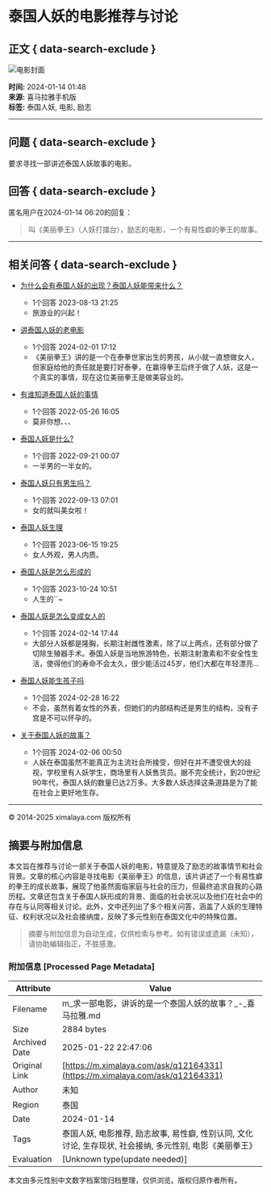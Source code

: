 # 泰国人妖的电影推荐与讨论

## 正文 { data-search-exclude }


![电影封面](https://imagev2.xmcdn.com/storages/4fab-audiofreehighqps/6F/A2/CKwRIJEFA4mXAAArcgDePsCY.png)

**时间:** 2024-01-14 01:48  
**来源:** 喜马拉雅手机版  
**标签:** 泰国人妖, 电影, 励志  

---

## 问题 { data-search-exclude }

要求寻找一部讲述泰国人妖故事的电影。

## 回答 { data-search-exclude }

匿名用户在2024-01-14 06:20的回复：
> 叫《美丽拳王》（人妖打擂台），励志的电影，一个有易性癖的拳王的故事。

---

## 相关问答 { data-search-exclude }

- [为什么会有泰国人妖的出现？泰国人妖能带来什么？](https://m.ximalaya.com/ask/q9585298)  
  - 1个回答 2023-08-13 21:25
  - 旅游业的兴起！

- [讲泰国人妖的老电影](https://m.ximalaya.com/ask/q12914110)  
  - 1个回答 2024-02-01 17:12
  - 《美丽拳王》讲的是一个在泰拳世家出生的男孩，从小就一直想做女人，但家庭给他的责任就是要打好泰拳，在赢得拳王后终于做了人妖，这是一个真实的事情，现在这位美丽拳王是做美容业的。

- [有谁知道泰国人妖的事情](https://m.ximalaya.com/ask/q469624)  
  - 1个回答 2022-05-26 16:05
  - 莫非你想、、、

- [泰国人妖是什么?](https://m.ximalaya.com/ask/q3406715)  
  - 1个回答 2022-09-21 00:07
  - 一半男的一半女的。

- [泰国人妖只有男生吗？](https://m.ximalaya.com/ask/q3147157)  
  - 1个回答 2022-09-13 07:01
  - 女的就叫美女啦！

- [泰国人妖生理](https://m.ximalaya.com/ask/q8862436)  
  - 1个回答 2023-06-15 19:25
  - 女人外观，男人内质。

- [泰国人妖是怎么形成的](https://m.ximalaya.com/ask/q10429237)  
  - 1个回答 2023-10-24 10:51
  - 人生的``~

- [泰国人妖是怎么变成女人的](https://m.ximalaya.com/ask/q13318651)  
  - 1个回答 2024-02-14 17:44
  - 大部分人妖都是隆胸，长期注射雌性激素，除了以上两点，还有部分做了切除生殖器手术。泰国人妖是当地旅游特色，长期注射激素和不安全性生活，使得他们的寿命不会太久，很少能活过45岁，他们大都在年轻漂亮...

- [泰国人妖能生孩子吗](https://m.ximalaya.com/ask/q13746710)  
  - 1个回答 2024-02-28 16:22
  - 不会，虽然有着女性的外表，但她们的内部结构还是男生的结构，没有子宫是不可以怀孕的。

- [关于泰国人妖的故事？](https://m.ximalaya.com/ask/q13022834)  
  - 1个回答 2024-02-06 00:50
  - 人妖在泰国虽然不能真正为主流社会所接受，但好在并不遭受很大的歧视，学校里有人妖学生，商场里有人妖售货员。据不完全统计，到20世纪90年代，泰国人妖的数量已达2万多。大多数人妖选择这条道路是为了能在社会上更好地生存。

---

© 2014-2025 ximalaya.com 版权所有
<!-- tcd_original_link https://m.ximalaya.com/ask/q12164331 -->


## 摘要与附加信息

<!-- tcd_abstract -->
本文旨在推荐与讨论一部关于泰国人妖的电影，特意提及了励志的故事情节和社会背景。文章的核心内容是寻找电影《美丽拳王》的信息，该片讲述了一个有易性癖的拳王的成长故事，展现了他虽然面临家庭与社会的压力，但最终追求自我的心路历程。文章还包含关于泰国人妖形成的背景、面临的社会状况以及他们在社会中的存在与认同等相关讨论。此外，文中还列出了多个相关问答，涵盖了人妖的生理特征、权利状况以及社会接纳度，反映了多元性别在泰国文化中的特殊位置。
<!-- tcd_abstract_end -->

> 摘要与附加信息为自动生成，仅供检索与参考。如有错误或遗漏（未知），请协助编辑指正，不胜感激。

### 附加信息 [Processed Page Metadata]

| Attribute       | Value                                  |
|-----------------|----------------------------------------|
| Filename        | m_求一部电影，讲诉的是一个泰国人妖的故事？_-_喜马拉雅.md                             |
| Size            | 2884 bytes                           |
| Archived Date   | 2025-01-22 22:47:06                             |
| Original Link   | [https://m.ximalaya.com/ask/q12164331](https://m.ximalaya.com/ask/q12164331)                       |
| Author          | 未知                               |
| Region          | 泰国                               |
| Date            | 2024-01-14                                 |
| Tags            | 泰国人妖, 电影推荐, 励志故事, 易性癖, 性别认同, 文化讨论, 生存现状, 社会接纳, 多元性别, 电影《美丽拳王》                                 |
| Evaluation            | [Unknown type(update needed)]                                 |
<!-- tcd_table_end -->

本文由多元性别中文数字档案馆归档整理，仅供浏览。版权归原作者所有。
